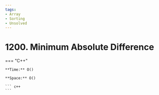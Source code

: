 ```yaml
---
tags:
- Array
- Sorting
- Unsolved
---
```



# 1200. Minimum Absolute Difference

=== "C++"

    **Time:** O()

    **Space:** O()

    ``` c++
    ```